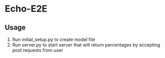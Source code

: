 # Echo-E2E
## Usage
1. Run initial_setup.py to create model file
2. Run server.py to start server that will return percentages by accepting post requests from user

